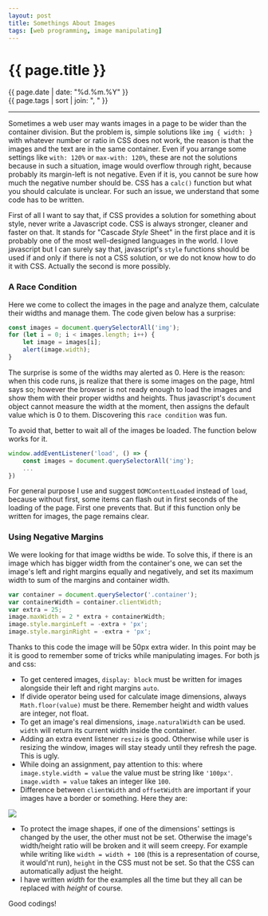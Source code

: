 ```yaml
---
layout: post
title: Somethings About Images
tags: [web programming, image manipulating]
---
```


# {{ page.title }}

<div class="post_date">{{ page.date | date: "%d.%m.%Y" }}</div>
<div class="post_tags">{{ page.tags | sort | join: ", " }}</div>

***

Sometimes a web user may wants images in a page to be wider than the container division. But the problem is, simple solutions like `img { width: }` with whatever number or ratio in CSS does not work, the reason is that the images and the text are in the same container. Even if you arrange some settings like `with: 120%` or `max-with: 120%`, these are not the solutions because in such a situation, image would overflow through right, because probably its margin-left is not negative. Even if it is, you cannot be sure how much the negative number should be. CSS has a `calc()` function but what you should calculate is unclear. For such an issue, we understand that some code has to be written.

First of all I want to say that, if CSS provides a solution for something about style, never write a Javascript code. CSS is always stronger, cleaner and faster on that. It stands for "Cascade *Style* Sheet" in the first place and it is probably one of the most well-designed languages in the world. I love javascript but I can surely say that, javascript's `style` functions should be used if and only if there is not a CSS solution, or we do not know how to do it with CSS. Actually the second is more possibly.

### A Race Condition

Here we come to collect the images in the page and analyze them, calculate their widths and manage them. The code given below has a surprise:

```javascript
const images = document.querySelectorAll('img');
for (let i = 0; i < images.length; i++) {
    let image = images[i];
    alert(image.width);
}
```

The surprise is some of the widths may alerted as 0. Here is the reason: when this code runs, js realize that there is some images on the page, html says so; however the browser is not ready enough to load the images and show them with their proper widths and heights. Thus javascript's `document` object cannot measure the width at the moment, then assigns the default value which is 0 to them. Discovering this `race condition` was fun.

To avoid that, better to wait all of the images be loaded. The function below works for it.

```javascript
window.addEventListener('load', () => {
    const images = document.querySelectorAll('img');
    ...
})
```

For general purpose I use and suggest `DOMContentLoaded` instead of `load`, because without first, some items can flash out in first seconds of the loading of the page. First one prevents that. But if this function only be written for images, the page remains clear.

### Using Negative Margins

We were looking for that image widths be wide. To solve this, if there is an image which has bigger width from the container's one, we can set the image's left and right margins equally and negatively, and set its maximum width to sum of the margins and container width.

```javascript
var container = document.querySelector('.container');
var containerWidth = container.clientWidth;
var extra = 25;
image.maxWidth = 2 * extra + containerWidth;
image.style.marginLeft = -extra + 'px';
image.style.marginRight = -extra + 'px';
```

Thanks to this code the image will be 50px extra wider. In this point may be it is good to remember some of tricks while manipulating images. For both js and css:

- To get centered images, `display: block` must be written for images alongside their left and right margins `auto`.
- If divide operator being used for calculate image dimensions, always `Math.floor(value)` must be there. Remember height and width values are integer, not float.
- To get an image's real dimensions, `image.naturalWidth` can be used. `width` will return its current width inside the container.
- Adding an extra event listener `resize` is good. Otherwise while user is resizing the window, images will stay steady until they refresh the page. This is ugly.
- While doing an assignment, pay attention to this: where `image.style.width = value` the value must be string like `'100px'`. `image.width = value` takes an integer like `100`.
- Difference between `clientWidth` and `offsetWidth` are important if your images have a border or something. Here they are:

![](https://tr.javascript.info/article/size-and-scroll/metric-all.svg)

- To protect the image shapes, if one of the dimensions' settings is changed by the user, the other must not be set. Otherwise the image's width/height ratio will be broken and it will seem creepy. For example while writing like `width = width + 100` (this is a representation of course, it would'nt run), `height` in the CSS must not be set. So that the CSS can automatically adjust the height.
- I have written *width* for the examples all the time but they all can be replaced with *height* of course.

Good codings!
